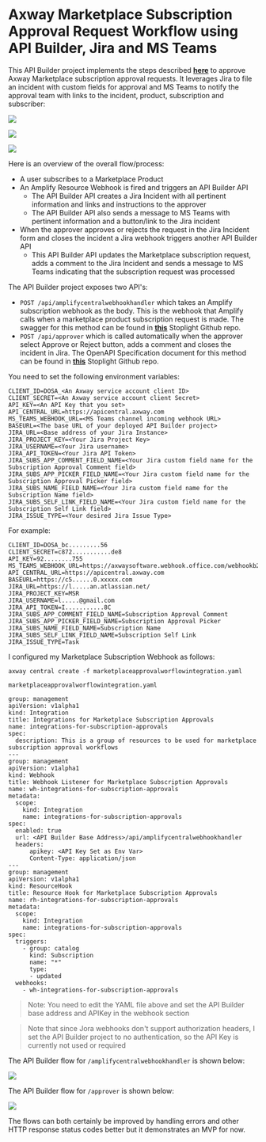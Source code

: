 # Axway Marketplace Subscription Approval Request Workflow using API Builder, Jira and MS Teams

This API Builder project implements the steps described [**here**](https://docs.axway.com/bundle/amplify-central/page/docs/integrate_with_central/webhook/marketplace_subscription_webhook/index.html) to approve Axway Marketplace subscription approval requests. It leverages Jira to file an incident with custom fields for approval and MS Teams to notify the approval team with links to the incident, product, subscription and subscriber:

![](https://i.imgur.com/rmP719m.png)

![](https://i.imgur.com/j0bsOcc.png)

![](https://i.imgur.com/ESvTR2H.png)

Here is an overview of the overall flow/process:

* A user subscribes to a Marketplace Product
* An Amplify Resource Webhook is fired and triggers an API Builder API
  * The API Builder API creates a Jira Incident with all pertinent information and links and instructions to the approver
  * The API Builder API also sends a message to MS Teams with pertinent information and a button/link to the Jira incident
* When the approver approves or rejects the request in the Jira Incident form and closes the incident a Jira webhook triggers another API Builder API
  * This API Builder API updates the Marketplace subscription request, adds a comment to the Jira Incident and sends a message to MS Teams indicating that the subscription request was processed

The API Builder project exposes two API's:

* `POST /api/amplifycentralwebhookhandler` which takes an Amplify subscription webhook as the body. This is the webhook that Amplify calls when a marketplace product subscription request is made. The swagger for this method can be found in [**this**](https://github.com/lbrenman/amplifycentralwebhookhandlerdefinition) Stoplight Github repo.
* `POST /api/approver` which is called automatically when the approver select Approve or Reject button, adds a comment and closes the incident in Jira. The OpenAPI Specification document for this method can be found in [**this**](https://github.com/lbrenman/sl_marketplace_product_subscription_jira_approver_api_def) Stoplight Github repo.

You need to set the following environment variables:

```
CLIENT_ID=DOSA_<An Axway service account client ID>
CLIENT_SECRET=<An Axway service account client Secret>
API_KEY=<An API Key that you set>
API_CENTRAL_URL=https://apicentral.axway.com
MS_TEAMS_WEBHOOK_URL=<MS Teams channel incoming webhook URL>
BASEURL=<The base URL of your deployed API Builder project>
JIRA_URL=<Base address of your Jira Instance>
JIRA_PROJECT_KEY=<Your Jira Project Key>
JIRA_USERNAME=<Your Jira username>
JIRA_API_TOKEN=<Your Jira API Token>
JIRA_SUBS_APP_COMMENT_FIELD_NAME=<Your Jira custom field name for the Subscription Approval Comment field>
JIRA_SUBS_APP_PICKER_FIELD_NAME=<Your Jira custom field name for the Subscription Approval Picker field>
JIRA_SUBS_NAME_FIELD_NAME=<Your Jira custom field name for the Subscription Name field>
JIRA_SUBS_SELF_LINK_FIELD_NAME=<Your Jira custom field name for the Subscription Self Link field>
JIRA_ISSUE_TYPE=<Your desired Jira Issue Type>
```

For example:

```
CLIENT_ID=DOSA_bc.........56
CLIENT_SECRET=c872...........de8
API_KEY=92........755
MS_TEAMS_WEBHOOK_URL=https://axwaysoftware.webhook.office.com/webhookb2/bf..........7d/IncomingWebhook/04b.....1/5cf7......65e
API_CENTRAL_URL=https://apicentral.axway.com
BASEURL=https://c5......0.xxxxx.com
JIRA_URL=https://l.....an.atlassian.net/
JIRA_PROJECT_KEY=MSR
JIRA_USERNAME=l.....@gmail.com
JIRA_API_TOKEN=I...........8C
JIRA_SUBS_APP_COMMENT_FIELD_NAME=Subscription Approval Comment
JIRA_SUBS_APP_PICKER_FIELD_NAME=Subscription Approval Picker
JIRA_SUBS_NAME_FIELD_NAME=Subscription Name
JIRA_SUBS_SELF_LINK_FIELD_NAME=Subscription Self Link
JIRA_ISSUE_TYPE=Task
```

I configured my Marketplace Subscription Webhook as follows:

```
axway central create -f marketplaceapprovalworflowintegration.yaml
```

`marketplaceapprovalworflowintegration.yaml`

```
group: management
apiVersion: v1alpha1
kind: Integration
title: Integrations for Marketplace Subscription Approvals
name: integrations-for-subscription-approvals
spec:
  description: This is a group of resources to be used for marketplace subscription approval workflows
---
group: management
apiVersion: v1alpha1
kind: Webhook
title: Webhook Listener for Marketplace Subscription Approvals
name: wh-integrations-for-subscription-approvals
metadata:
  scope:
    kind: Integration
    name: integrations-for-subscription-approvals
spec:
  enabled: true
  url: <API Builder Base Address>/api/amplifycentralwebhookhandler
  headers:
      apikey: <API Key Set as Env Var>
      Content-Type: application/json
---
group: management
apiVersion: v1alpha1
kind: ResourceHook
title: Resource Hook for Marketplace Subscription Approvals
name: rh-integrations-for-subscription-approvals
metadata:
  scope:
    kind: Integration
    name: integrations-for-subscription-approvals
spec:
  triggers:
    - group: catalog
      kind: Subscription
      name: "*"
      type:
      - updated
  webhooks:
    - wh-integrations-for-subscription-approvals
```

> Note: You need to edit the YAML file above and set the API Builder base address and APIKey in the webhook section

> Note that since Jora webhooks don't support authorization headers, I set the API Builder project to no authentication, so the API Key is currently not used or required

The API Builder flow for `/amplifycentralwebhookhandler` is shown below:

![](https://i.imgur.com/UjtPnjQ.png)

The API Builder flow for `/approver` is shown below:

![](https://i.imgur.com/7IXZCTD.png)

The flows can both certainly be improved by handling errors and other HTTP response status codes better but it demonstrates an MVP for now.

